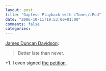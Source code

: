 ```yaml
---
layout: post
title: "Gapless Playback with iTunes/iPod"
date: "2006-10-11T19:53:00+01:00"
comments: false
categories: 
---
```


<p><a href="http://blog.duncandavidson.com/2006/10/the_5_year_ipod.html">James Duncan Davidson</a>:</p>

<blockquote>
<p>Better late than never.</p>
</blockquote>

<p>+1. I even signed <a href="http://www.petitiononline.com/13421509/petition.html">the petition</a>.</p>


